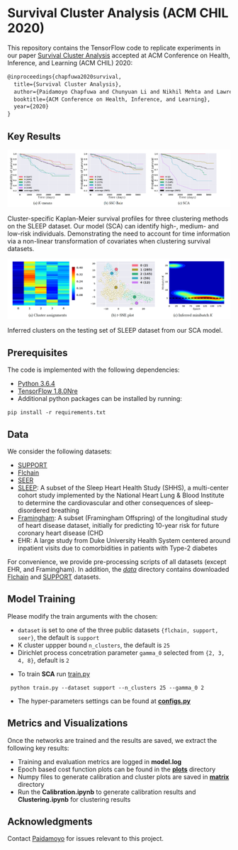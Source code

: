 # Survival Cluster Analysis (ACM CHIL 2020)

This repository contains the TensorFlow code to replicate experiments in our paper [Survival Cluster Analysis](https://arxiv.org/abs/2003.00355) accepted at ACM Conference on Health, Inference, and Learning (ACM CHIL) 2020:
```latex
@inproceedings{chapfuwa2020survival, 
  title={Survival Cluster Analysis},
  author={Paidamoyo Chapfuwa and Chunyuan Li and Nikhil Mehta and Lawrence Carin and Ricardo Henao},
  booktitle={ACM Conference on Health, Inference, and Learning},
  year={2020}
}
```
 
## Key Results

![Risk](figures/risk.png)

Cluster-specific Kaplan-Meier survival profiles for three clustering methods on the SLEEP dataset. 
Our model (SCA) can identify high-, medium- and low-risk individuals. Demonstrating the
need to account for time information via a non-linear transformation of covariates when clustering survival datasets.


![Clustering](figures/clustering.png)

Inferred clusters on the testing set of SLEEP dataset from our SCA model.

## Prerequisites
The code is implemented with the following dependencies:

- [Python  3.6.4](https://github.com/pyenv/pyenv)
- [TensorFlow 1.8.0Nre]( https://www.tensorflow.org/)
- Additional python packages can be installed by running:   

```
pip install -r requirements.txt
```

## Data
We consider the following datasets:

- [SUPPORT](http://biostat.mc.vanderbilt.edu/wiki/Main/DataSets)
- [Flchain](https://vincentarelbundock.github.io/Rdatasets/doc/survival/flchain.html)
- [SEER](https://seer.cancer.gov/)
- [SLEEP](https://sleepdata.org/datasets/shhs): A subset of the Sleep Heart Health Study
(SHHS), a multi-center cohort study implemented by the National
Heart Lung & Blood Institute to determine the cardiovascular
and other consequences of sleep-disordered breathing
- [Framingham](https://framinghamheartstudy.org/): A subset (Framingham Offspring) of the longitudinal study of heart
disease dataset, initially for predicting 10-year risk for future
coronary heart disease (CHD
- EHR: A large study from Duke University Health System centered around inpatient visits due to comorbidities in patients with Type-2 diabetes

 For convenience, we provide pre-processing scripts of all datasets (except EHR, and Framingham). In addition, the [*data*](./data) directory contains downloaded [Flchain](https://vincentarelbundock.github.io/Rdatasets/doc/survival/flchain.html) and [SUPPORT](http://biostat.mc.vanderbilt.edu/wiki/Main/DataSets) datasets.

## Model Training

Please modify the train arguments with the chosen:

- `dataset` is set to one of the three public datasets `{flchain, support, seer}`, the default is `support`
-  K cluster uppper bound `n_clusters`, the default is `25`
- Dirichlet process concetration parameter `gamma_0` selected from `{2, 3, 4, 8}`, default is `2`

* To train **SCA** run [train.py](./train.py) 

```
 python train.py --dataset support --n_clusters 25 --gamma_0 2
```

* The hyper-parameters settings can be found at [**configs.py**](./configs.py)


## Metrics and Visualizations

Once the networks are trained and the results are saved, we extract the following key results: 

* Training and evaluation metrics are logged in **model.log**
* Epoch based cost function plots can be found in the [**plots**](./plots) directory
* Numpy files to generate calibration and cluster plots are saved in  [**matrix**](./matrix) directory
* Run the **Calibration.ipynb** to generate calibration results and **Clustering.ipynb** for clustering results

## Acknowledgments
Contact [Paidamoyo](https://github.com/paidamoyo) for issues relevant to this project.

